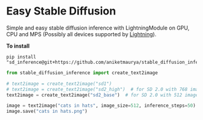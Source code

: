 # Easy Stable Diffusion

Simple and easy stable diffusion inference with LightningModule on GPU, CPU and MPS (Possibly all devices supported by [Lightning](lightning.ai)).

**To install**

```
pip install "sd_inference@git+https://github.com/aniketmaurya/stable_diffusion_inference@main"
```

```python
from stable_diffusion_inference import create_text2image

# text2image = create_text2image("sd1")
# text2image = create_text2image("sd2_high")  # for SD 2.0 with 768 image size
text2image = create_text2image("sd2_base")  # for SD 2.0 with 512 image size

image = text2image("cats in hats", image_size=512, inference_steps=50)
image.save("cats in hats.png")
```

